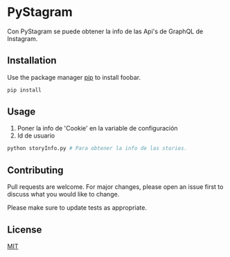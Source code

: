 # PyStagram

Con PyStagram se puede obtener la info de las Api's de GraphQL de Instagram.

## Installation

Use the package manager [pip](https://pip.pypa.io/en/stable/) to install foobar.

```bash
pip install
```

## Usage
1. Poner la info de 'Cookie' en la variable de configuración
2. Id de usuario

```bash
python storyInfo.py # Para obtener la info de las stories.
```

## Contributing
Pull requests are welcome. For major changes, please open an issue first to discuss what you would like to change.

Please make sure to update tests as appropriate.

## License
[MIT](https://choosealicense.com/licenses/mit/)